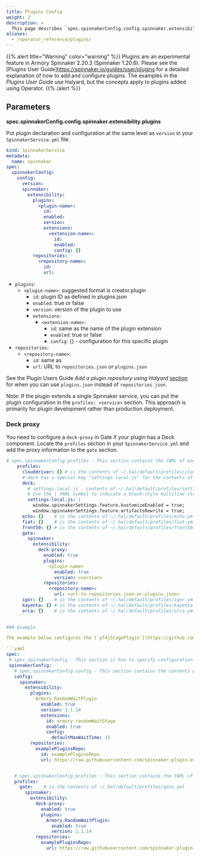 ```yaml
---
title: Plugins Config
weight: 2
description: >
  This page describes `spec.spinnakerConfig.config.spinnaker.extensibility.plugins`.
aliases:
  - /operator_reference/plugins/
---
```


{{% alert title="Warning" color="warning" %}}
Plugins are an experimental feature in Armory Spinnaker 2.20.3 (Spinnaker 1.20.6). Please see the [Plugins User Guide]<https://spinnaker.io/guides/user/plugins> for a detailed explanation of how to add and configure plugins. The examples in the _Plugins User Guide_ use Halyard, but the concepts apply to plugins added using Operator.
{{% /alert %}}

## Parameters

**spec.spinnakerConfig.config.spinnaker.extensibility.plugins**

Put plugin declaration and configuration at the same level as `version` in your `SpinnakerService.yml` file.

```yaml
kind: SpinnakerService
metadata:
  name: spinnaker
spec:
  spinnakerConfig:
    config:
      version:
      spinnaker:
        extensibility:
          plugins:
            <plugin-name>:
              id:
              enabled:
              version:
              extensions:
                <extension-name>:
                  id:
                  enabled:
                  config: {}
          repositories:
            <repository-name>:
              id:
              url:
```

- `plugins`:
  - `<plugin-name>`: suggested format is creator.plugin
    - `id`: plugin ID as defined in plugins.json
    - `enabled`: true or false
    - `version`:  version of the plugin to use
    - `extensions`:
      - `<extension-name>`:
        - `id`: same as the name of the plugin extension
        - `enabled`: true or false
        - `config`: {} - configuration for this specific plugin
- `repositories`:
  - `<repository-name>`:
    - `id`: same as <repository-name>
    - `url`: URL to `repositories.json` or `plugins.json`

See the Plugin Users Guide _Add a plugin repository using Halyard_ [section](https://spinnaker.io/guides/user/plugins/#add-a-plugin-repository-using-halyard) for when you can use `plugins.json` instead of `repositories.json`.

Note: If the plugin extends a single Spinnaker service, you can put the plugin configuration in the `profiles: <service>` section. This approach is primarily for plugin development rather than production deployment.

### Deck proxy

You need to configure a `deck-proxy` in Gate if your plugin has a Deck component. Locate the `profiles` section in your `SpinnakerService.yml` and add the proxy information to the `gate` section.

 ```yaml
 # spec.spinnakerConfig.profiles - This section contains the YAML of each service's profile
     profiles:
       clouddriver: {} # is the contents of ~/.hal/default/profiles/clouddriver.yml
       # deck has a special key "settings-local.js" for the contents of settings-local.js
       deck:
         # settings-local.js - contents of ~/.hal/default/profiles/settings-local.js
         # Use the | YAML symbol to indicate a block-style multiline string
         settings-local.js: |
           window.spinnakerSettings.feature.kustomizeEnabled = true;
           window.spinnakerSettings.feature.artifactsRewrite = true;
       echo: {}    # is the contents of ~/.hal/default/profiles/echo.yml
       fiat: {}    # is the contents of ~/.hal/default/profiles/fiat.yml
       front50: {} # is the contents of ~/.hal/default/profiles/front50.yml
       gate:
         spinnaker:
           extensibility:
             deck-proxy:
               enabled: true
               plugins:
                 <plugin-name>
                   enabled: true
                   version: <version>
               repositories:
                 <repository-name>:
                   url: <url-to-repositories.json-or-plugins.json>
       igor: {}    # is the contents of ~/.hal/default/profiles/igor.yml
       kayenta: {} # is the contents of ~/.hal/default/profiles/kayenta.yml
       orca: {}    # is the contents of ~/.hal/default/profiles/orca.yml
	 ```

### Example

The example below configures the [`pf4jStagePlugin`](https://github.com/spinnaker-plugin-examples/pf4jStagePlugin). The configured repository is a `plugins.json` file rather than a `repositories.json` file.

```yaml
spec:
  # spec.spinnakerConfig - This section is how to specify configuration spinnaker
  spinnakerConfig:
    # spec.spinnakerConfig.config - This section contains the contents of a deployment found in a halconfig .deploymentConfigurations[0]
    config:
      spinnaker:
        extensibility:
          plugins:
            Armory.RandomWaitPlugin
              enabled: true
              version: 1.1.14
              extensions:
                id: armory.randomWaitStage
                enabled: true
                config:
                  defaultMaxWaitTime: 15
          repositories:
            examplePluginsRepo:
              id: examplePluginsRepo
              url: https://raw.githubusercontent.com/spinnaker-plugin-examples/examplePluginRepository/master/plugins.json


    # spec.spinnakerConfig.profiles - This section contains the YAML of each service's profile
    profiles:
      gate:    # is the contents of ~/.hal/default/profiles/gate.yml
        spinnaker:
          extensibility:
            deck-proxy:
              enabled: true
              plugins:
                Armory.RandomWaitPlugin:
                  enabled: true
                  version: 1.1.14
            repositories:
              examplePluginsRepo:
                url: https://raw.githubusercontent.com/spinnaker-plugin-examples/examplePluginRepository/master/plugins.json
```





